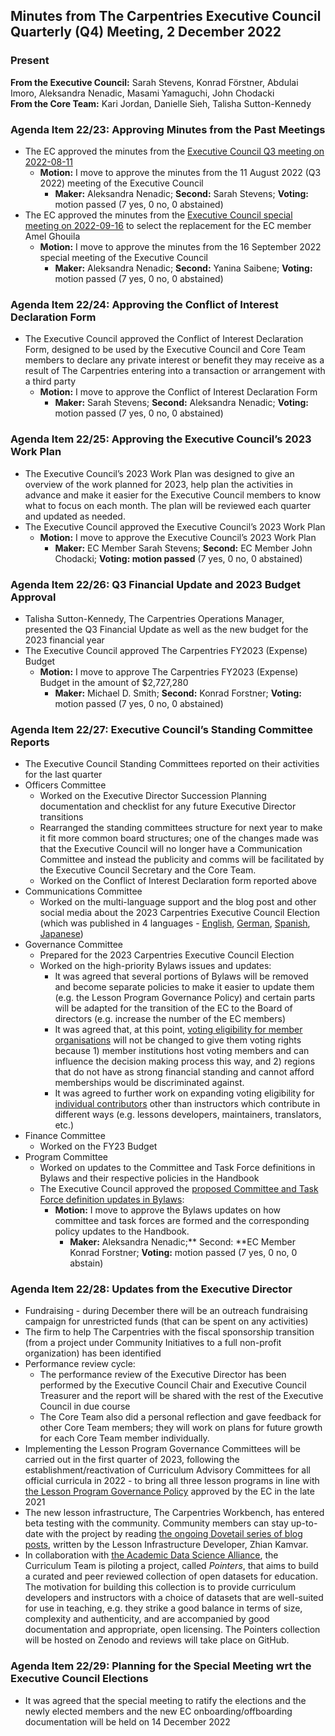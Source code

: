 ## Minutes from The Carpentries Executive Council Quarterly (Q4) Meeting, 2 December 2022

### Present
**From the Executive Council:** Sarah Stevens, Konrad Förstner, Abdulai Imoro, Aleksandra Nenadic, Masami Yamaguchi, John Chodacki  
**From the Core Team:** Kari Jordan, Danielle Sieh, Talisha Sutton-Kennedy   

### Agenda Item 22/23: Approving Minutes from the Past Meetings
* The EC approved the minutes from the [Executive Council Q3 meeting on 2022-08-11](https://github.com/carpentries/executive-council-info/blob/main/minutes/2022/EC-minutes-2022-08-11-Q3.md)
    * **Motion:** I move to approve the minutes from the 11 August 2022 (Q3 2022) meeting of the Executive Council
      * **Maker:** Aleksandra Nenadic; **Second:** Sarah Stevens; **Voting:** motion passed (7 yes, 0 no, 0 abstained) 
* The EC approved the minutes from the [Executive Council special meeting on 2022-09-16](https://github.com/carpentries/executive-council-info/blob/main/minutes/2022/EC-special-meeting-2022-09-16.md) to select the replacement for the EC member Amel Ghouila
    * **Motion:** I move to approve the minutes from the 16 September 2022 special meeting of the Executive Council
      * **Maker:** Aleksandra Nenadic; **Second:** Yanina Saibene; **Voting:** motion passed (7 yes, 0 no, 0 abstained)

### Agenda Item 22/24: Approving the Conflict of Interest Declaration Form

* The Executive Council approved the Conflict of Interest Declaration Form, designed to be used by the  Executive Council and Core Team members to declare any private interest or benefit they may receive as a result of The Carpentries entering into a transaction or arrangement with a third party
    * **Motion:** I move to approve the Conflict of Interest Declaration Form
      * **Maker:** Sarah Stevens; **Second:** Aleksandra Nenadic; **Voting:** motion passed (7 yes, 0 no, 0 abstained)

### Agenda Item 22/25: Approving the Executive Council’s 2023 Work Plan

* The  Executive Council’s 2023 Work Plan was designed to give an overview of the work planned for 2023, help plan the activities in advance and make it easier for the  Executive Council members to know what to focus on each month. The plan will be reviewed each quarter and updated as needed.
* The  Executive Council approved the Executive Council’s 2023 Work Plan
    * **Motion:** I move to approve the Executive Council’s 2023 Work Plan 
      * **Maker:** EC Member Sarah Stevens; **Second:** EC Member John Chodacki; **Voting: motion passed** (7 yes, 0 no, 0 abstained)

### Agenda Item 22/26: Q3 Financial Update and 2023 Budget Approval

* Talisha Sutton-Kennedy, The Carpentries Operations Manager, presented the Q3 Financial Update as well as the new budget for the 2023 financial year
* The  Executive Council approved The Carpentries FY2023 (Expense) Budget
    * **Motion:** I move to approve The Carpentries FY2023 (Expense) Budget in the amount of $2,727,280
      * **Maker:** Michael D. Smith; **Second:** Konrad Forstner; **Voting:** motion passed (7 yes, 0 no, 0 abstained)

### Agenda Item 22/27: Executive Council’s Standing Committee Reports

* The  Executive Council Standing Committees reported on their activities for the last quarter
* Officers Committee
    * Worked on the Executive Director Succession Planning documentation and checklist for any future Executive Director transitions
    * Rearranged the standing committees structure for next year to make it fit more common board structures; one of the changes made was that the Executive Council will no longer have a Communication Committee and instead the publicity and comms will be facilitated by the Executive Council Secretary and the Core Team.
    * Worked on the Conflict of Interest Declaration form reported above
* Communications Committee
    * Worked on the multi-language support and the blog post and other social media about the 2023 Carpentries Executive Council Election (which was published in 4 languages - [English](https://carpentries.org/blog/2022/09/ec-elections), [German](https://carpentries.org/blog/2022/09/ec-elections_de/), [Spanish](https://carpentries.org/blog/2022/09/ec-elections_es), [Japanese](https://carpentries.org/blog/2022/09/ec-elections_ja)) 
* Governance Committee
    * Prepared for the 2023 Carpentries Executive Council Election
    * Worked on the high-priority Bylaws issues and updates: 
        * It was agreed that several portions of Bylaws will be removed and become separate policies to make it easier to update them (e.g. the Lesson Program Governance Policy) and certain parts will be adapted for the transition of the EC to the Board of directors (e.g. increase the number of the EC members)
        * It was agreed that, at this point, [voting eligibility for member organisations](https://github.com/carpentries/2022_Bylaw_revision/issues/2) will not be changed to give them voting rights because 1) member institutions host voting members and can influence the decision making process this way, and 2) regions that do not have as strong financial standing and cannot afford memberships would be discriminated against.
        * It was agreed to further work on expanding voting eligibility for [individual contributors](https://github.com/carpentries/2022_Bylaw_revision/issues/15) other than instructors which contribute in different ways (e.g. lessons developers, maintainers, translators, etc.)
* Finance Committee 
    * Worked on the FY23 Budget
* Program Committee 
    * Worked on updates to the Committee and Task Force definitions in Bylaws and their respective policies in the Handbook
    * The Executive Council approved the [proposed Committee and Task Force definition updates in Bylaws](https://github.com/carpentries/docs.carpentries.org/pull/814):
        * **Motion:** I move to approve the Bylaws updates on how committee and task forces are formed and the corresponding policy updates to the Handbook. 
          * **Maker:** Aleksandra Nenadic;** Second: **EC Member Konrad Forstner; **Voting:** motion passed (7 yes, 0 no, 0 abstain)

### Agenda Item 22/28: Updates from the Executive Director

* Fundraising - during December there will be an outreach fundraising campaign for unrestricted funds (that can be spent on any activities)
* The firm to help The Carpentries with the fiscal sponsorship transition (from a project under Community Initiatives to a full non-profit organization) has been identified 
* Performance review cycle: 
    * The performance review of the Executive Director has been performed by the  Executive Council Chair and  Executive Council Treasurer and the report will be shared with the rest of the Executive Council in due course
    * The Core Team also did a personal reflection and gave feedback for other Core Team members; they will work on plans for future growth for each Core Team member individually.
* Implementing the Lesson Program Governance Committees will be carried out in the first quarter of 2023, following the establishment/reactivation of Curriculum Advisory Committees for all official curricula in 2022 - to bring all three lesson programs in line with [the Lesson Program Governance Policy](https://docs.carpentries.org/topic_folders/governance/lesson-program-policy.html#lesson-program-governance-policy) approved by the EC in the late 2021 
* The new lesson infrastructure, The Carpentries Workbench, has entered beta testing with the community. Community members can stay up-to-date with the project by reading [the ongoing Dovetail series of blog posts](https://carpentries.org/posts-by-tags/#blog-tag-dovetail), written by the Lesson Infrastructure Developer, Zhian Kamvar.
* In collaboration with [the Academic Data Science Alliance](https://academicdatascience.org/), the Curriculum Team is piloting a project, called _Pointers_, that aims to build a curated and peer reviewed collection of open datasets for education. The motivation for building this collection is to provide curriculum developers and instructors with a choice of datasets that are well-suited for use in teaching, e.g. they strike a good balance in terms of size, complexity and authenticity, and are accompanied by good documentation and appropriate, open licensing. The Pointers collection will be hosted on Zenodo and reviews will take place on GitHub.


### Agenda Item 22/29: Planning for the Special Meeting wrt the Executive Council Elections 

* It was agreed that the special meeting to ratify the elections and the newly elected members and the new EC onboarding/offboarding documentation will be held on 14 December 2022
